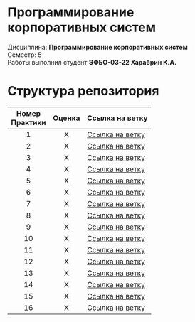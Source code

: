 # Программирование корпоративных систем
Дисциплина: **Программирование корпоративных систем** <br>
Семестр: 5 <br>
Работы выполнил студент **ЭФБО-03-22 Харабрин К.А.** <br>

# Структура репозитория
| Номер<br>Практики | Оценка | Ссылка на ветку |
|:---:|:---:|---|
| 1 | X | [Ссылка на ветку](https://github.com/Vln4ik/PKS/tree/Practice-2) |
| 2 | X | [Ссылка на ветку](https://github.com/Vln4ik/PKS/tree/Practice-2) |
| 3 | X | [Ссылка на ветку](https://github.com/Vln4ik/PKS/tree/Practice-3) |
| 4 | X | [Ссылка на ветку](https://github.com/Vln4ik/PKS/tree/Practice-4) |
| 5 | X | [Ссылка на ветку](https://github.com/Vln4ik/PKS/tree/Practice-5) |
| 6 | X | [Ссылка на ветку](https://github.com/Vln4ik/PKS/tree/Practice-6) |
| 7 | X | [Ссылка на ветку](https://github.com/Vln4ik/PKS/tree/Practice-7) |
| 8 | X | [Ссылка на ветку](https://github.com/Vln4ik/PKS/tree/Practice-8) |
| 9 | X | [Ссылка на ветку](https://github.com/Vln4ik/PKS/tree/Practice-9) |
| 10 | X | [Ссылка на ветку](https://github.com/Vln4ik/PKS/tree/Practice-10) |
| 11 | X | [Ссылка на ветку](https://github.com/Vln4ik/PKS/tree/Practice-11) |
| 12 | X | [Ссылка на ветку](https://github.com/Vln4ik/PKS/tree/Practice-12) |
| 13 | X | [Ссылка на ветку](https://github.com/Vln4ik/PKS/tree/Practice-13) |
| 14 | X | [Ссылка на ветку](https://github.com/Vln4ik/PKS/tree/Practice-14) |
| 15 | X | [Ссылка на ветку](https://github.com/Vln4ik/PKS/tree/Practice-15) |
| 16 | X | [Ссылка на ветку](https://github.com/Vln4ik/PKS/tree/Practice-16) |

